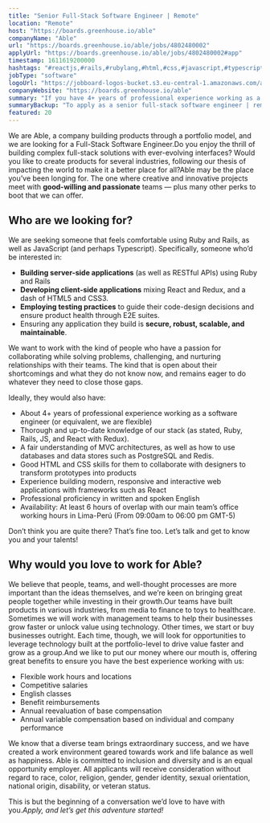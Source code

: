 ```yaml
---
title: "Senior Full-Stack Software Engineer | Remote"
location: "Remote"
host: "https://boards.greenhouse.io/able"
companyName: "Able"
url: "https://boards.greenhouse.io/able/jobs/4802480002"
applyUrl: "https://boards.greenhouse.io/able/jobs/4802480002#app"
timestamp: 1611619200000
hashtags: "#reactjs,#rails,#rubylang,#html,#css,#javascript,#typescript,#management,#ui/ux,#redis"
jobType: "software"
logoUrl: "https://jobboard-logos-bucket.s3.eu-central-1.amazonaws.com/able"
companyWebsite: "https://boards.greenhouse.io/able"
summary: "If you have 4+ years of professional experience working as a software engineer, Able has a job opening for a senior full-stack software engineer | remote"
summaryBackup: "To apply as a senior full-stack software engineer | remote at Able, you preferably need to have some knowledge of: #reactjs, #rails, #rubylang."
featured: 20
---
```


We are Able, a company building products through a portfolio model, and we are looking for a Full-Stack Software Engineer.Do you enjoy the thrill of building complex full-stack solutions with ever-evolving interfaces? Would you like to create products for several industries, following our thesis of impacting the world to make it a better place for all?Able may be the place you’ve been longing for. The one where creative and innovative projects meet with **good-willing and passionate** teams — plus many other perks to boot that we can offer.

## Who are we looking for?

We are seeking someone that feels comfortable using Ruby and Rails, as well as JavaScript (and perhaps Typescript). Specifically, someone who’d be interested in:

*   **Building server-side applications** (as well as RESTful APIs) using Ruby and Rails
*   **Developing client-side applications** mixing React and Redux, and a dash of HTML5 and CSS3.
*   **Employing testing practices** to guide their code-design decisions and ensure product health through E2E suites.
*   Ensuring any application they build is **secure, robust, scalable, and maintainable**.

We want to work with the kind of people who have a passion for collaborating while solving problems, challenging, and nurturing relationships with their teams. The kind that is open about their shortcomings and what they do not know now, and remains eager to do whatever they need to close those gaps.

Ideally, they would also have:

*   About 4+ years of professional experience working as a software engineer (or equivalent, we are flexible)
*   Thorough and up-to-date knowledge of our stack (as stated, Ruby, Rails, JS, and React with Redux).
*   A fair understanding of MVC architectures, as well as how to use databases and data stores such as PostgreSQL and Redis.
*   Good HTML and CSS skills for them to collaborate with designers to transform prototypes into products
*   Experience building modern, responsive and interactive web applications with frameworks such as React
*   Professional proficiency in written and spoken English
*   Availability: At least 6 hours of overlap with our main team’s office working hours in Lima-Perú (From 09:00am to 06:00 pm GMT-5)

Don’t think you are quite there? That’s fine too. Let’s talk and get to know you and your talents!

## Why would you love to work for Able?

We believe that people, teams, and well-thought processes are more important than the ideas themselves, and we’re keen on bringing great people together while investing in their growth.Our teams have built products in various industries, from media to finance to toys to healthcare. Sometimes we will work with management teams to help their businesses grow faster or unlock value using technology. Other times, we start or buy businesses outright. Each time, though, we will look for opportunities to leverage technology built at the portfolio-level to drive value faster and grow as a group.And we like to put our money where our mouth is, offering great benefits to ensure you have the best experience working with us:

*   Flexible work hours and locations 
*   Competitive salaries
*   English classes
*   Benefit reimbursements
*   Annual reevaluation of base compensation
*   Annual variable compensation based on individual and company performance

We know that a diverse team brings extraordinary success, and we have created a work environment geared towards work and life balance as well as happiness. Able is committed to inclusion and diversity and is an equal opportunity employer. All applicants will receive consideration without regard to race, color, religion, gender, gender identity, sexual orientation, national origin, disability, or veteran status.

This is but the beginning of a conversation we’d love to have with you._Apply, and let’s get this adventure started!_
